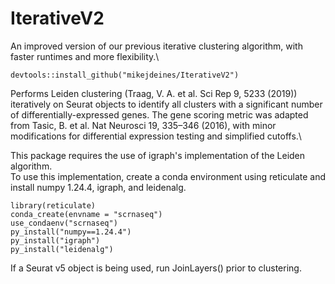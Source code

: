 # IterativeV2

An improved version of our previous iterative clustering algorithm, with faster runtimes and more flexibility.\

```
devtools::install_github("mikejdeines/IterativeV2")
```

Performs Leiden clustering (Traag, V. A. et al. Sci Rep 9, 5233 (2019)) iteratively on Seurat objects to identify all clusters with a significant number of differentially-expressed genes.
The gene scoring metric was adapted from Tasic, B. et al. Nat Neurosci 19, 335–346 (2016), with minor modifications for differential expression testing and simplified cutoffs.\

This package requires the use of igraph's implementation of the Leiden algorithm.\
To use this implementation, create a conda environment using reticulate and install numpy 1.24.4, igraph, and leidenalg.
```
library(reticulate)
conda_create(envname = "scrnaseq")
use_condaenv("scrnaseq")
py_install("numpy==1.24.4")
py_install("igraph")
py_install("leidenalg")
```
If a Seurat v5 object is being used, run JoinLayers() prior to clustering.
